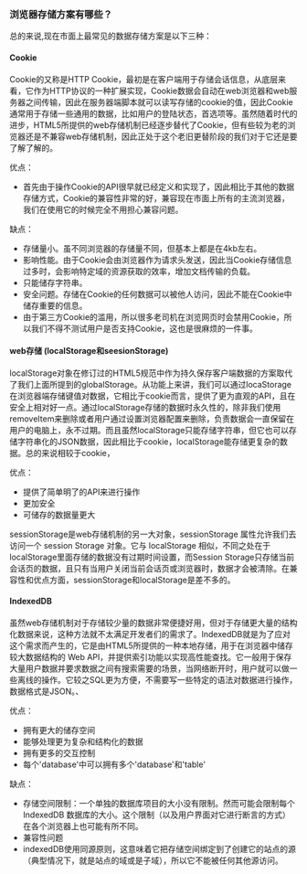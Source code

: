 ### 浏览器存储方案有哪些？

总的来说,现在市面上最常见的数据存储方案是以下三种：

#### Cookie
Cookie的又称是HTTP Cookie，最初是在客户端用于存储会话信息，从底层来看，它作为HTTP协议的一种扩展实现，Cookie数据会自动在web浏览器和web服务器之间传输，因此在服务器端脚本就可以读写存储的cookie的值，因此Cookie通常用于存储一些通用的数据，比如用户的登陆状态，首选项等。虽然随着时代的进步，HTML5所提供的web存储机制已经逐步替代了Cookie，但有些较为老的浏览器还是不兼容web存储机制，因此正处于这个老旧更替阶段的我们对于它还是要了解了解的。

优点：
- 首先由于操作Cookie的API很早就已经定义和实现了，因此相比于其他的数据存储方式，Cookie的兼容性非常的好，兼容现在市面上所有的主流浏览器，我们在使用它的时候完全不用担心兼容问题。

缺点：
- 存储量小。虽不同浏览器的存储量不同，但基本上都是在4kb左右。 
- 影响性能。由于Cookie会由浏览器作为请求头发送，因此当Cookie存储信息过多时，会影响特定域的资源获取的效率，增加文档传输的负载。 
- 只能储存字符串。 
- 安全问题。存储在Cookie的任何数据可以被他人访问，因此不能在Cookie中储存重要的信息。 
- 由于第三方Cookie的滥用，所以很多老司机在浏览网页时会禁用Cookie，所以我们不得不测试用户是否支持Cookie，这也是很麻烦的一件事。
#### web存储 (localStorage和seesionStorage)
localStorage对象在修订过的HTML5规范中作为持久保存客户端数据的方案取代了我们上面所提到的globalStorage。从功能上来讲，我们可以通过locaStorage在浏览器端存储键值对数据，它相比于cookie而言，提供了更为直观的API，且在安全上相对好一点。通过localStorage存储的数据时永久性的，除非我们使用removeItem来删除或者用户通过设置浏览器配置来删除，负责数据会一直保留在用户的电脑上，永不过期。而且虽然localStorage只能存储字符串，但它也可以存储字符串化的JSON数据，因此相比于cookie，localStorage能存储更复杂的数据。总的来说相较于cookie，

优点：
- 提供了简单明了的API来进行操作
- 更加安全
- 可储存的数据量更大

sessionStorage是web存储机制的另一大对象，sessionStorage 属性允许我们去访问一个 session Storage 对象。它与 localStorage 相似，不同之处在于 localStorage里面存储的数据没有过期时间设置，而Session Storage只存储当前会话页的数据，且只有当用户关闭当前会话页或浏览器时，数据才会被清除。在兼容性和优点方面，sessionStorage和localStorage是差不多的。
#### IndexedDB
虽然web存储机制对于存储较少量的数据非常便捷好用，但对于存储更大量的结构化数据来说，这种方法就不太满足开发者们的需求了。IndexedDB就是为了应对这个需求而产生的，它是由HTML5所提供的一种本地存储，用于在浏览器中储存较大数据结构的 Web API，并提供索引功能以实现高性能查找。它一般用于保存大量用户数据并要求数据之间有搜索需要的场景，当网络断开时，用户就可以做一些离线的操作。它较之SQL更为方便，不需要写一些特定的语法对数据进行操作，数据格式是JSON。、

优点：
- 拥有更大的储存空间
- 能够处理更为复杂和结构化的数据
- 拥有更多的交互控制
- 每个'database'中可以拥有多个'database'和'table'

缺点：
- 存储空间限制：一个单独的数据库项目的大小没有限制。然而可能会限制每个 IndexedDB 数据库的大小。这个限制（以及用户界面对它进行断言的方式）在各个浏览器上也可能有所不同。
- 兼容性问题
- indexedDB使用同源原则，这意味着它把存储空间绑定到了创建它的站点的源（典型情况下，就是站点的域或是子域），所以它不能被任何其他源访问。
